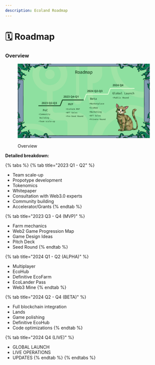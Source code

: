 ```yaml
---
description: Ecoland Roadmap
---
```


# 🗓️ Roadmap

### Overview

<figure><img src=".gitbook/assets/image (23).png" alt=""><figcaption><p>Overview</p></figcaption></figure>

**Detailed breakdown:**

{% tabs %}
{% tab title="2023 Q1 - Q2" %}
* Team scale-up
* Propotype development
* Tokenomics
* Whitepaper
* Consultation with Web3.0 experts
* Community building
* Accelerator/Grants
{% endtab %}

{% tab title="2023 Q3 - Q4 (MVP)" %}
* Farm mechanics&#x20;
* Web2 Game Progression Map&#x20;
* Game Design Ideas
* Pitch Deck
* Seed Round
{% endtab %}

{% tab title="2024 Q1 - Q2 (ALPHA)" %}
* Multiplayer&#x20;
* EcoHub&#x20;
* Definitive EcoFarm&#x20;
* EcoLander Pass&#x20;
* Web3 Mine
{% endtab %}

{% tab title="2024 Q2 - Q4 (BETA)" %}
* Full blockchain integration&#x20;
* Lands&#x20;
* Game polishing&#x20;
* Definitive EcoHub&#x20;
* Code optimizations
{% endtab %}

{% tab title="2024 Q4 (LIVE)" %}
* GLOBAL LAUNCH
* LIVE OPERATIONS
* UPDATES
{% endtab %}
{% endtabs %}
